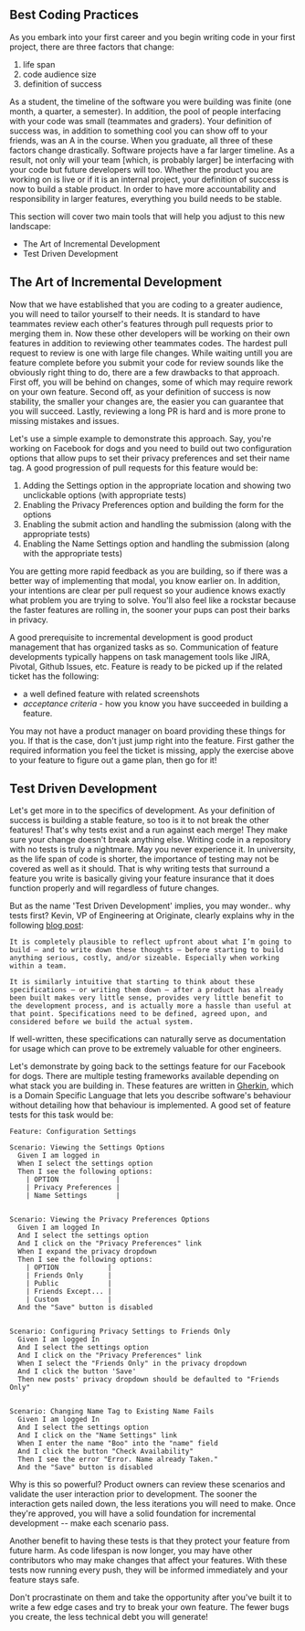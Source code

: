 Best Coding Practices
--

As you embark into your first career and you begin writing code in your first project, there are three factors that change:
  1) life span
  2) code audience size
  3) definition of success

As a student, the timeline of the software you were building was finite (one month, a quarter, a semester).
In addition, the pool of people interfacing with your code was small (teammates and graders).
Your definition of success was, in addition to something cool you can show off to your friends, was an A in the course.
When you graduate, all three of these factors change drastically. Software projects have a far larger timeline.
As a result, not only will your team [which, is probably larger] be interfacing with your code but future developers will too.
Whether the product you are working on is live or if it is an internal project, your definition of success is now to build a stable product.
In order to have more accountability and responsibility in larger features, everything you build needs to be stable.

This section will cover two main tools that will help you adjust to this new landscape:

  * The Art of Incremental Development
  * Test Driven Development

The Art of Incremental Development
-

Now that we have established that you are coding to a greater audience, you will need to tailor yourself to their needs.
It is standard to have teammates review each other's features through pull requests prior to merging them in. Now these other developers will be working on
their own features in addition to reviewing other teammates codes. The hardest pull request to review is one with large file changes.
While waiting untill you are feature complete before you submit your code for review sounds like the obviously right thing to do, there are a few drawbacks to that approach.
First off, you will be behind on changes, some of which may require rework on your own feature.
Second off, as your definition of success is now stability, the smaller your changes are, the easier you can guarantee that you will succeed.
Lastly, reviewing a long PR is hard and is more prone to missing mistakes and issues.

Let's use a simple example to demonstrate this approach. Say, you're working on Facebook for dogs and you need to build out two configuration options that allow pups to set their privacy preferences and set their name tag.
A good progression of pull requests for this feature would be:

1) Adding the Settings option in the appropriate location and showing two unclickable options (with appropriate tests)
2) Enabling the Privacy Preferences option and building the form for the options
3) Enabling the submit action and handling the submission (along with the appropriate tests)
4) Enabling the Name Settings option and handling the submission (along with the appropriate tests)

You are getting more rapid feedback as you are building, so if there was a better way of implementing that modal, you know earlier on.
In addition, your intentions are clear per pull request so your audience knows exactly what problem you are trying to solve.
You'll also feel like a rockstar because the faster features are rolling in, the sooner your pups can post their barks in privacy.

A good prerequisite to incremental development is good product management that has organized tasks as so.
Communication of feature developments typically happens on task management tools like JIRA, Pivotal, Github Issues, etc. Feature is ready to be picked up if the related ticket has the following:

- a well defined feature with related screenshots
- *acceptance criteria* - how you know you have succeeded in building a feature.

You may not have a product manager on board providing these things for you. If that is the case, don't just jump right into the feature.
First gather the required information you feel the ticket is missing, apply the exercise above to your feature to figure out a game plan, then go for it!

Test Driven Development
-

Let's get more in to the specifics of development. As your definition of success is building a stable feature, so too is it to not break the other features!
That's why tests exist and a run against each merge! They make sure your change doesn't break anything else.
Writing code in a repository with no tests is truly a nightmare. May you never experience it.
In university, as the life span of code is shorter, the importance of testing may not be covered as well as it should.
That is why writing tests that surround a feature you write is basically giving your feature insurance that it does function properly and will regardless of future changes.

But as the name 'Test Driven Development' implies, you may wonder.. why tests first?
Kevin, VP of Engineering at Originate, clearly explains why in the following [blog post](http://www.originate.com/stories/tdd-is-bs-star-star):

```
It is completely plausible to reflect upfront about what I’m going to build – and to write down these thoughts – before starting to build anything serious, costly, and/or sizeable. Especially when working within a team.

It is similarly intuitive that starting to think about these specifications – or writing them down – after a product has already been built makes very little sense, provides very little benefit to the development process, and is actually more a hassle than useful at that point. Specifications need to be defined, agreed upon, and considered before we build the actual system.
```

If well-written, these specifications can naturally serve as documentation for usage which can prove to be extremely valuable for other engineers.

Let's demonstrate by going back to the settings feature for our Facebook for dogs.
There are multiple testing frameworks available depending on what stack you are building in.
These features are written in [Gherkin](https://cucumber.io/docs/reference), which is a Domain Specific Language that lets you describe software's behaviour without detailing how that behaviour is implemented.
A good set of feature tests for this task would be:

```gherkin
Feature: Configuration Settings

Scenario: Viewing the Settings Options
  Given I am logged in
  When I select the settings option
  Then I see the following options:
    | OPTION              |
    | Privacy Preferences |
    | Name Settings       |


Scenario: Viewing the Privacy Preferences Options
  Given I am logged In
  And I select the settings option
  And I click on the "Privacy Preferences" link
  When I expand the privacy dropdown
  Then I see the following options:
    | OPTION            |
    | Friends Only      |
    | Public            |
    | Friends Except... |
    | Custom            |
  And the "Save" button is disabled


Scenario: Configuring Privacy Settings to Friends Only
  Given I am logged In
  And I select the settings option
  And I click on the "Privacy Preferences" link
  When I select the "Friends Only" in the privacy dropdown
  And I click the button 'Save'
  Then new posts' privacy dropdown should be defaulted to "Friends Only"


Scenario: Changing Name Tag to Existing Name Fails
  Given I am logged In
  And I select the settings option
  And I click on the "Name Settings" link
  When I enter the name "Boo" into the "name" field
  And I click the button "Check Availability"
  Then I see the error "Error. Name already Taken."
  And the "Save" button is disabled

```

Why is this so powerful? Product owners can review these scenarios and validate the user interaction prior to development.
The sooner the interaction gets nailed down, the less iterations you will need to make.
Once they're approved, you will have a solid foundation for incremental development -- make each scenario pass.

Another benefit to having these tests is that they protect your feature from future harm.
As code lifespan is now longer, you may have other contributors who may make changes that affect your features.
With these tests now running every push, they will be informed immediately and your feature stays safe.

Don't procrastinate on them and take the opportunity after you've built it to write a few edge cases and try to break your own feature.
The fewer bugs you create, the less technical debt you will generate!
